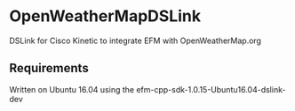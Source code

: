 # OpenWeatherMapDSLink
DSLink for Cisco Kinetic to integrate EFM with OpenWeatherMap.org

## Requirements

Written on Ubuntu 16.04 using the efm-cpp-sdk-1.0.15-Ubuntu16.04-dslink-dev
